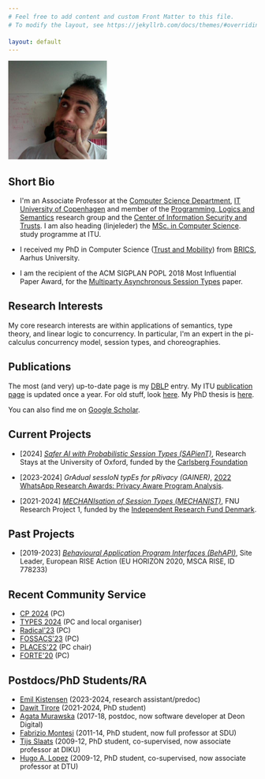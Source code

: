 ```yaml
---
# Feel free to add content and custom Front Matter to this file.
# To modify the layout, see https://jekyllrb.com/docs/themes/#overriding-theme-defaults

layout: default
---
```


<img src="assets/img/marcopic.jpg" alt="Marco Carbone" width="200"/>

## Short Bio

* I'm an Associate Professor at the [Computer Science
Department](https://wiki.itu.dk/computerscience/index.php/Main_Page),
[IT University of Copenhagen](https://www.itu.dk) and member of the [Programming, Logics and
  Semantics](https://pls.itu.dk) research group and the [Center of
  Information Security and Trusts](https://cisat.dk).  <!--- Since 2018, -->  I am also heading (linjeleder) the [MSc. in Computer
Science](https://en.itu.dk/Programmes/MSc-Programmes/Computer-Science).
study programme at ITU. <!--- Formerly, 2014-18, I was heading the MSc. in Software Development. -->

* I received my PhD in Computer Science ([Trust and Mobility](https://www.itu.dk/people/maca/papers/phdThesis.pdf)) from
  [BRICS](https://brics.dk), Aarhus University.

<!--- * Before joining ITU, I was a post-doc at [Imperial College
  London](https://www.imperial.ac.uk/computing/) and
  [QMUL](http://www.eecs.qmul.ac.uk) (with Honda and
  [Yoshida](https://www.cs.ox.ac.uk/people/nobuko.yoshida/)). In 2005,
  I received my PhD in Computer Science (“Trust and Mobility”) from
  [BRICS](https://brics.dk), Aarhus University supervised by
  Prof. M. Nielsen. -->

* I am the recipient of the ACM SIGPLAN POPL 2018 Most Influential Paper Award, for the  [Multiparty Asynchronous Session Types](https://dl.acm.org/doi/10.1145/1328438.1328472) paper. 

## Research Interests

My core research interests are within applications of semantics, type
theory, and linear logic to concurrency. In particular, I'm an expert
in the pi-calculus concurrency model, session types, and choreographies.

## Publications

The most (and very) up-to-date page is my
[DBLP](https://dblp.org/pid/41/1366.html) entry. My ITU [publication
page](https://pure.itu.dk/en/persons/marco-carbone) is updated once a
year. For old stuff, look
[here](https://www.itu.dk/people/maca/publications.html). My PhD thesis is [here](https://www.itu.dk/people/maca/papers/phdThesis.pdf). 

You can also find me on [Google Scholar](https://scholar.google.com/citations?user=abe9klkAAAAJ&hl=en&oi=sra). 


## Current Projects

- [2024] [_Safer AI with Probabilistic Session Types (SAPienT)_](https://www.carlsbergfondet.dk/det-har-vi-stoettet/cf23-1797/), Research Stays at the University of Oxford, funded by the [Carlsberg Foundation](https://www.carlsbergfondet.dk/en)

- [2023-2024] _GrAdual sessIoN typEs for pRivacy (GAINER)_, [2022 WhatsApp
  Research Awards: Privacy Aware Program Analysis](https://research.facebook.com/research-awards-2022-whatsapp-research-awards-privacy-aware-program-analysis-request-for-proposals/).

- [2021-2024] [_MECHANIsation of Session Types (MECHANIST)_](https://carbonem.github.io/mechanist/), FNU
  Research Project 1, funded by the [Independent Research Fund Denmark](https://www.dff.dk).

## Past Projects

- [2019-2023] [_Behavioural Application Program Interfaces
(BehAPI)_](https://www.um.edu.mt/projects/behapi/), Site Leader,
European RISE Action (EU HORIZON 2020, MSCA RISE, ID 778233)

## Recent Community Service 

- [CP 2024](https://pldi24.sigplan.org/home/cp-2024) (PC)
- [TYPES 2024](https://types2024.itu.dk) (PC and local organiser)
- [Radical'23](https://sites.google.com/site/radicalconcur/) (PC)
- [FOSSACS'23](https://www.etaps.org/2023/conferences/) (PC)
- [PLACES'22](https://places-workshop.github.io/2022/) (PC chair)
- [FORTE'20](http://www.discotec.org/2020/forte.html) (PC)

<!---PLACES'17 (PC), SAC'17-SOAP (PC), TASE'16 (PC), TGC'15 (PC), ICTAC'15
(PC), BEAT2014 (PC chair), WSFM'14 (PC), ICE'14 (PC), ICE'13 (PC
co-chair), PLACES'12 (PC), ICE'12 (PC co-chair), W3C WS-CDL Working
Group (Invited Expert), WS-FM'11 (PC co-chair), PLACES'11 (PC), ICE'11
(PC & Organiser), PLACES'10 (PC), ICE'09 (PC), EXPRESS'09 (PC),
SFM-09:WS School (Lecturer), ICE'08 (PC), BPESO School '07 (Lecturer).
--->

## Postdocs/PhD Students/RA

* [Emil Kistensen](https://www.linkedin.com/in/ekxdk/) (2023-2024, research assistant/predoc)
* [Dawit Tirore](https://www.linkedin.com/in/dawit-tirore-8349b1134/?originalSubdomain=dk) (2021-2024, PhD student)
* [Agata Murawska](https://ayertienna.github.io) (2017-18, postdoc, now software developer at Deon Digital)
* [Fabrizio Montesi](https://www.fabriziomontesi.com) (2011-14, PhD student, now full professor at SDU)
* [Tijs Slaats](https://di.ku.dk/Ansatte/?pure=da/persons/561613) (2009-12, PhD student, co-supervised, now associate professor at DIKU)
* [Hugo A. Lopez](http://lopezacosta.net) (2009-12, PhD student, co-supervised, now associate professor at DTU)
